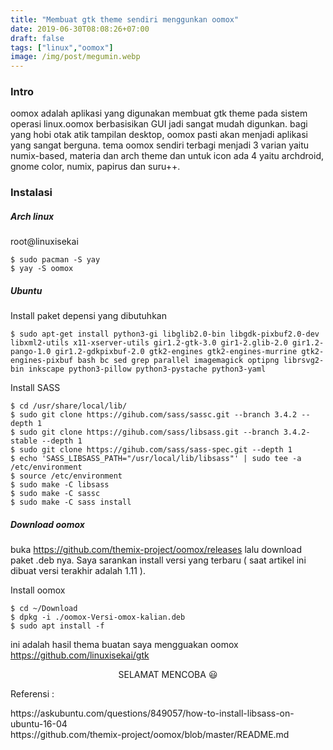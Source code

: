 ```yaml
---
title: "Membuat gtk theme sendiri menggunkan oomox"
date: 2019-06-30T08:08:26+07:00
draft: false
tags: ["linux","oomox"]
image: /img/post/megumin.webp
---
```


### Intro

oomox adalah aplikasi yang digunakan membuat gtk theme pada sistem operasi linux.oomox berbasisikan GUI jadi sangat mudah digunkan. bagi yang hobi otak atik tampilan desktop, oomox  pasti akan menjadi aplikasi yang sangat berguna. tema oomox sendiri terbagi menjadi 3 varian yaitu numix-based, materia dan arch theme dan untuk icon ada 4 yaitu archdroid, gnome color, numix, papirus dan suru++.

### Instalasi

##### Arch linux
<div class="message-header">root@linuxisekai</div>

    $ sudo pacman -S yay
    $ yay -S oomox

##### Ubuntu
<div class="message-header">Install paket depensi yang dibutuhkan</div>

    $ sudo apt-get install python3-gi libglib2.0-bin libgdk-pixbuf2.0-dev libxml2-utils x11-xserver-utils gir1.2-gtk-3.0 gir1-2.glib-2.0 gir1.2-pango-1.0 gir1.2-gdkpixbuf-2.0 gtk2-engines gtk2-engines-murrine gtk2-engines-pixbuf bash bc sed grep parallel imagemagick optipng librsvg2-bin inkscape python3-pillow python3-pystache python3-yaml

<div class="message-header">Install SASS</div>

    $ cd /usr/share/local/lib/
    $ sudo git clone https://gihub.com/sass/sassc.git --branch 3.4.2 --depth 1
    $ sudo git clone https://gihub.com/sass/libsass.git --branch 3.4.2-stable --depth 1
    $ sudo git clone https://gihub.com/sass/sass-spec.git --depth 1
    $ echo 'SASS_LIBSASS_PATH="/usr/local/lib/libsass"' | sudo tee -a /etc/environment
    $ source /etc/environment
    $ sudo make -C libsass
    $ sudo make -C sassc
    $ sudo make -C sass install

##### Download oomox
buka https://github.com/themix-project/oomox/releases lalu download paket .deb nya.
Saya sarankan install versi yang terbaru ( saat artikel ini dibuat versi terakhir adalah 1.11 ).

<div class="message-header">Install oomox</div>

    $ cd ~/Download
    $ dpkg -i ./oomox-Versi-omox-kalian.deb
    $ sudo apt install -f

ini adalah hasil thema buatan saya mengguakan oomox https://github.com/linuxisekai/gtk


<center>
SELAMAT MENCOBA 😃
</center>


Referensi :

<div class="break">
    https://askubuntu.com/questions/849057/how-to-install-libsass-on-ubuntu-16-04
</div>
<div class="break">
    https://github.com/themix-project/oomox/blob/master/README.md
</div>